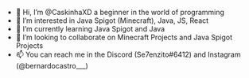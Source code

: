 - 👋 Hi, I’m @CaskinhaXD a beginner in the world of programming
- 👀 I’m interested in Java Spigot (Minecraft), Java, JS, React
- 🌱 I’m currently learning Java Spigot and Java
- 💞️ I’m looking to collaborate on Minecraft Projects and Java Spigot Projects
- 📫 You can reach me in the Discord (Se7enzito#6412) and Instagram (@bernardocastro___)
